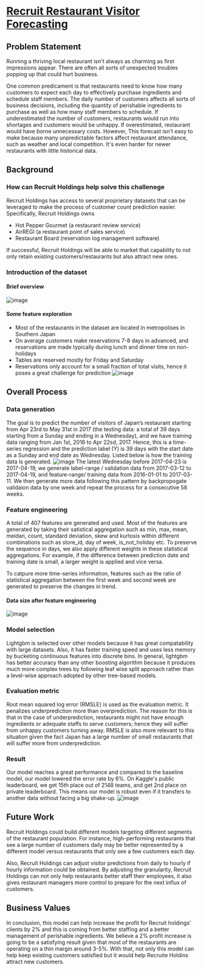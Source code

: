 # [Recruit Restaurant Visitor Forecasting](https://www.kaggle.com/c/recruit-restaurant-visitor-forecasting)

## Problem Statement 
Running a thriving local restaurant isn't always as charming as first impressions appear. There are often all sorts of unexpected troubles popping up that could hurt business.

One common predicament is that restaurants need to know how many customers to expect each day to effectively purchase ingredients and schedule staff members. The daily number of customers affects all sorts of business decisions, including the quantity of perishable ingredients to purchase as well as how many staff members to schedule. If underestimated the number of customers, restaurants would run into shortages and customers would be unhappy. If overestimated, restaurant would have borne unnecessary costs. However, This forecast isn't easy to make because many unpredictable factors affect restaurant attendance, such as weather and local competition. It's even harder for newer restaurants with little historical data.

## Background
### How can Recruit Holdings help solve this challenege 
Recruit Holdings has access to several proprietary datasets that can be leveraged to make the process of customer count prediction easier. Specifically, Recruit Holdings owns 
- Hot Pepper Gourmet (a restaurant review service)
- AirREGI (a restaurant point of sales service)
- Restaurant Board (reservation log management software)

If successful, Recruit Holdings will be able to market that capability to not only retain existing customers/restaurants but also attract new ones. 

### Introduction of the dataset 

#### Brief overview
![image](https://user-images.githubusercontent.com/76879882/117075674-dcbb5c80-acfa-11eb-92c3-942ca82f8275.png)

#### Some feature exploration 
- Most of the restaurants in the dataset are located in metropolises in Southern Japan
- On average customers make reservations 7-8 days in advanced, and reservations are made typically during lunch and dinner time on non-holidays 
- Tables are reserved mostly for Friday and Saturday 
- Reservations only account for a small fraction of total visits, hence it poses a great challenge for prediction 
![image](https://user-images.githubusercontent.com/76879882/117076174-99adb900-acfb-11eb-8f99-3ea7e29021de.png)


## Overall Process 

### Data generation 
The goal is to predict the number of visitors of Japan’s restaurant starting from Apr 23rd to May 31st in 2017 (the testing data: a total of 39 days starting from a Sunday and ending in a Wednesday), and we have training data ranging from Jan 1st, 2016 to Apr 22sd, 2017. Hence, this is a time-series regression and the prediction label (Y) is 39 days with the start date as a Sunday and end date as Wednesday. Listed below is how the training data is generated. 
![image](https://user-images.githubusercontent.com/76879882/117077393-a206f380-acfd-11eb-9fc7-3afdf86f6748.png)
The latest Wednesday before 2017-04-23 is 2017-04-19, we generate label-range / validation data from 2017-03-12 to 2017-04-19, and feature-range/ training data from 2016-01-01 to 2017-03-11. We then generate more data following this pattern by backpropogate validaion data by one week and repeat the process for a consecutive 58 weeks. 

### Feature engineering 
A total of 407 features are generated and used. Most of the features are generated by taking their satistical aggregation such as min, max, mean, meidan, count, standard deviation, skew and kurtosis within different combinations such as store_id, day of week, is_not_holiday etc. To preserve the sequence in days, we also apply different weights in these statistical aggregations. For example, if the difference between prediction date and training date is small, a larger weight is applied and vice versa.

To catpure more time-series information, features such as the ratio of statistical aggregation between the first week and second week are generated to preserve the changes in trend. 
#### Data size after feature engineering 
![image](https://user-images.githubusercontent.com/76879882/117078725-0f1b8880-ad00-11eb-9c41-63087fe9d09a.png)

### Model selection 
Lightgbm is selected over other models because it has great compatability with large datasets. Also, it has faster training speed and uses less memory by bucketing continuous features into discrete bins. In general, lightgbm has better accuracy than any other boosting algorithm because it produces much more complex trees by following leaf wise split approach rather than a level-wise approach adopted by other tree-based models. 

### Evaluation metric 
Root mean squared log error (RMSLE) is used as the evaluation metric. It penalizes underprediction more than overprediction. The reason for this is that in the case of underprediction, restaurants might not have enough ingredients or adequate staffs to serve customers; hence they will suffer from unhappy customers turning away. RMSLE is also more relevant to this situation given the fact Japan has a large number of small restaurants that will suffer more from underprediction. 

### Result 
Our model reaches a great performance and compared to the baseline model, our model lowered the error rate by 6%. On Kaggle's public leaderboard, we get 15th place out of 2148 teams, and get 2nd place on private leaderboard. This means our model is robust even if it transfers to another data without facing a big shake-up.
![image](https://user-images.githubusercontent.com/76879882/117080752-15136880-ad04-11eb-868a-ed008c9c821e.png)

## Future Work 
Recruit Holdings could build different models targeting different segments of the restaurant population. For instance, high-performing restaurants that see a large number of customers daily may be better represented by a different model versus restaurants that only see a few customers each day.

Also, Recruit Holdings can adjust visitor predictions from daily to hourly if hourly information could be obtained. By adjusting the granularity, Recruit Holdings can not only help restaurants better staff their employees, it also gives restaurant managers more control to prepare for the next influx of customers. 

## Business Values 
In conclusion, this model can help increase the profit for Recruit holdings’ clients by 2% and this is coming from better staffing and a better management of perishable ingredients. We believe a 2% profit increase is going to be a satisfying result given that most of the restaurants are operating on a thin margin around 3-5%. With that, not only this model can help keep existing customers satisfied but it would help Recruite Holdins attract new customers. 











